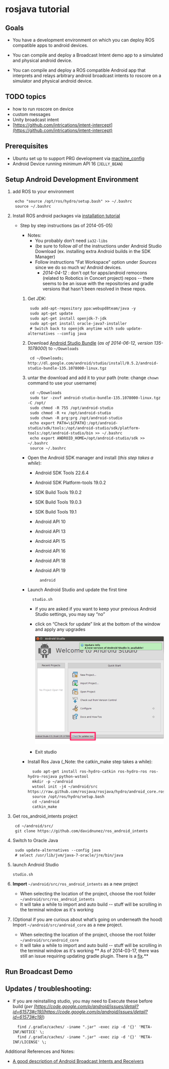 # rosjava tutorial

## Goals

- You have a development environment on which you can deploy ROS compatible apps to android devices.

- You can compile and deploy a Broadcast Intent demo app to a simulated and physical android device.

- You can compile and deploy a ROS compatible Android app that interprets and relays arbitrary android broadcast intents to roscore on a simulator and physical android device.

## TODO topics
- how to run roscore on device
- custom messages
- Unity broadcast intent
- [https://github.com/intrications/intent-intercept](https://github.com/intrications/intent-intercept)

## Prerequisites
- Ubuntu set up to support PRG development via [machine\_config](https://github.com/personal-robots/machine_config "machine_config")
- Android Device running minimum API 16 (`JELLY_BEAN`)

## Setup Android Development Environment
1. add ROS to your environment

		echo "source /opt/ros/hydro/setup.bash" >> ~/.bashrc
		source ~/.bashrc

1. Install ROS android packages via [installation tutorial](http://wiki.ros.org/android/Tutorials/hydro/Installation%20-%20Ros%20Development%20Environment)
	- Step by step instructions (as of 2014-05-05)
		- Notes:
			- You probably don’t need `ia32-libs`
			- (be sure to follow _all_ of the instructions under Android Studio Download (ex. installing extra Android builds in the SDK Manager) 
			- Follow instructions "Fat Workspace" option under _Sources_ since we do so much w/ Android devices.
				- _2014-04-12_ : don't opt for apps/android remocons (related to Robotics in Concert project) repos -- there seems to be an issue with the repositories and gradle versions that hasn't been resolved in these repos.

		1. Get JDK:

				sudo add-apt-repository ppa:webupd8team/java -y
				sudo apt-get update
				sudo apt-get install openjdk-7-jdk
				sudo apt-get install oracle-java7-installer
				# Switch back to openjdk anytime with sudo update-alternatives --config java

		2. Download [Android Studio Bundle](http://developer.android.com/sdk/installing/studio.html#download) (_as of 2014-06-12, version 135-1078000_) to `~/Downloads`

				cd ~/Downloads; http://dl.google.com/android/studio/install/0.5.2/android-studio-bundle-135.1078000-linux.tgz
		3. untar the download and add it to your path (note: change `chown` command to use your username)

				cd ~/Downloads
				sudo tar -zxvf android-studio-bundle-135.1078000-linux.tgz -C /opt/
				sudo chmod -R 755 /opt/android-studio
				sudo chmod -R +x /opt/android-studio
				sudo chown -R prg:prg /opt/android-studio
				echo export PATH=\${PATH}:/opt/android-studio/sdk/tools:/opt/android-studio/sdk/platform-tools:/opt/android-studio/bin >> ~/.bashrc
				echo export ANDROID_HOME=/opt/android-studio/sdk >> ~/.bashrc
				source ~/.bashrc
				  
		- Open the Android SDK manager and install (_this step takes a while_):
			- Android SDK Tools 22.6.4
			- Android SDK Platform-tools 19.0.2
			- SDK Build Tools 19.0.2
			- SDK Build Tools 19.0.3
			- SDK Build Tools 19.1
			- Android API 10
			- Android API 13
			- Android API 15
			- Android API 16
			- Android API 18
			- Android API 19

					android
		- Launch Android Studio and update the first time

				studio.sh
			- if you are asked if you want to keep your previous Android Studio settings, you may say “no”
			- click on “Check for update” link at the bottom of the window and apply any upgrades

				![](./images/android_studio_update.png " ")

			- Exit studio
		- Install Ros Java (\_Note: the catkin\_make step takes a while):

				sudo apt-get install ros-hydro-catkin ros-hydro-ros ros-hydro-rosjava python-wstool
				mkdir -p ~/android
				wstool init -j4 ~/android/src https://raw.github.com/rosjava/rosjava/hydro/android_core.rosinstall
				source /opt/ros/hydro/setup.bash
				cd ~/android
				catkin_make
3. Get ros\_android\_intents project

		cd ~/android/src/
		git clone https://github.com/davidnunez/ros_android_intents
4. Switch to Oracle Java

		sudo update-alternatives --config java
		# select /usr/lib/jvm/java-7-oracle/jre/bin/java  
 4. launch Android Studio

		studio.sh
4. **Import** `~/android/src/ros_android_intents` as a new project
	- When selecting the location of the project, choose the root folder `~/android/src/ros_android_intents`
	- It will take a while to import and auto build -- stuff will be scrolling in the terminal window as it's working

3. (Optional if you are curious about what’s going on underneath the hood) Import `~/android/src/android_core` as a new project.
	- When selecting the location of the project, choose the root folder `~/android/src/android_core`
	- It will take a while to import and auto build -- stuff will be scrolling in the terminal window as it's working
	** As of 2014-03-17, there was still an issue requiring updating gradle plugin. There is a [fix](https://github.com/rosjava/android_core/issues/198).**

## Run Broadcast Demo

## Updates / troubleshooting:


- If you are reinstalling studio, you may need to Execute these before build (_per [https://code.google.com/p/android/issues/detail?id=61573#c19](https://code.google.com/p/android/issues/detail?id=61573#c19)_)

		find /.gradle/caches/ -iname ".jar" -exec zip -d '{}' 'META-INF/NOTICE' \;
		find /.gradle/caches/ -iname ".jar" -exec zip -d '{}' 'META-INF/LICENSE' \;


Additional References and Notes:

- [A good description of Android Broadcast Intents and Receivers](http://www.techotopia.com/index.php/Android_Broadcast_Intents_and_Broadcast_Receivers)

